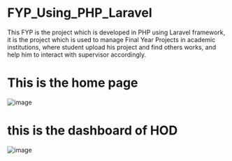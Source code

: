 # FYP_Using_PHP_Laravel
This FYP is the project which is developed in PHP using Laravel framework, it is the project which is used to manage Final Year Projects in academic institutions, where student upload his project and find others works, and help him to interact with supervisor accordingly.
# This is the home page
![image](https://github.com/user-attachments/assets/817e87c2-1a7b-408f-9e8e-c2223e6328a0)

# this is the dashboard of HOD

![image](https://github.com/user-attachments/assets/91d42db7-cfda-4143-8ed7-5592d65cd5dc)
